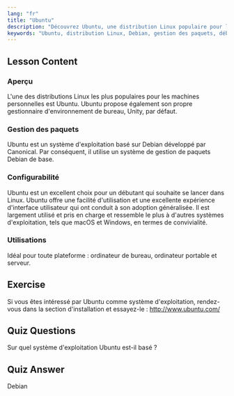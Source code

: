 ```yaml
---
lang: "fr"
title: "Ubuntu"
description: "Découvrez Ubuntu, une distribution Linux populaire pour les débutants. Explorez ses fonctionnalités, sa gestion des paquets et pourquoi elle est excellente pour une utilisation sur ordinateur de bureau et serveur."
keywords: "Ubuntu, distribution Linux, Debian, gestion des paquets, débutant Linux, tutoriel Ubuntu, guide Linux"
---
```


## Lesson Content

### Aperçu

L'une des distributions Linux les plus populaires pour les machines personnelles est Ubuntu. Ubuntu propose également son propre gestionnaire d'environnement de bureau, Unity, par défaut.

### Gestion des paquets

Ubuntu est un système d'exploitation basé sur Debian développé par Canonical. Par conséquent, il utilise un système de gestion de paquets Debian de base.

### Configurabilité

Ubuntu est un excellent choix pour un débutant qui souhaite se lancer dans Linux. Ubuntu offre une facilité d'utilisation et une excellente expérience d'interface utilisateur qui ont conduit à son adoption généralisée. Il est largement utilisé et pris en charge et ressemble le plus à d'autres systèmes d'exploitation, tels que macOS et Windows, en termes de convivialité.

### Utilisations

Idéal pour toute plateforme : ordinateur de bureau, ordinateur portable et serveur.

## Exercise

Si vous êtes intéressé par Ubuntu comme système d'exploitation, rendez-vous dans la section d'installation et essayez-le :
<http://www.ubuntu.com/>

## Quiz Questions

Sur quel système d'exploitation Ubuntu est-il basé ?

## Quiz Answer

Debian
